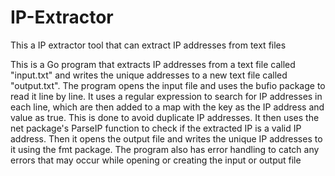 # IP-Extractor
This a IP extractor tool that can extract IP addresses from text files

This is a Go program that extracts IP addresses from a text file called "input.txt" and writes the unique addresses to a new text file called "output.txt".
The program opens the input file and uses the bufio package to read it line by line. It uses a regular expression to search for IP addresses in each line, which are then added to a map with the key as the IP address and value as true. This is done to avoid duplicate IP addresses.
It then uses the net package's ParseIP function to check if the extracted IP is a valid IP address.
Then it opens the output file and writes the unique IP addresses to it using the fmt package.
The program also has error handling to catch any errors that may occur while opening or creating the input or output file
